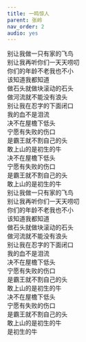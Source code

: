 ```yaml
---
title: 一鸣惊人
parent: 张岭
nav_order: 2
audio: yes
---
```


别让我做一只有家的飞鸟  
别让我再听你们一天天唠叨  
你们的年龄不老我也不小  
该知道我都知道  
做石头就做块滚动的石头  
做河流就不能没有浪头  
别让我在忍字的下面闭口  
我的血不是泪流  
决不在屋檐下低头  
宁愿有失败的伤口  
是霸王就不割自己的头  
敢上山的是初生的牛  
决不在屋檐下低头  
宁愿有失败的伤口  
是霸王就不割自己的头  
敢上山的是初生的牛  
别让我做一只有家的飞鸟    
别让我再听你们一天天唠叨  
你们的年龄不老我也不小  
该知道我都知道  
做石头就做块滚动的石头  
做河流就不能没有浪头  
别让我在忍字的下面闭口  
我的血不是泪流  
决不在屋檐下低头  
宁愿有失败的伤口  
是霸王就不割自己的头  
敢上山的是初生的牛  
决不在屋檐下低头  
宁愿有失败的伤口  
是霸王就不割自己的头  
敢上山的是初生的牛  
是初生的牛